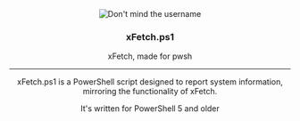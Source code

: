 <div align="center">
<img src="https://gitlab.com/XDRwastaken/img/-/raw/main/xFetch_pwsh.jpg" alt="Don't mind the username">

   <h3>xFetch.ps1</h3>
   <p>xFetch, made for pwsh</p>

---

<p>xFetch.ps1 is a PowerShell script designed to report system information, mirroring the functionality of xFetch.</p>
<p>It's written for PowerShell 5 and older</p>

</div>
